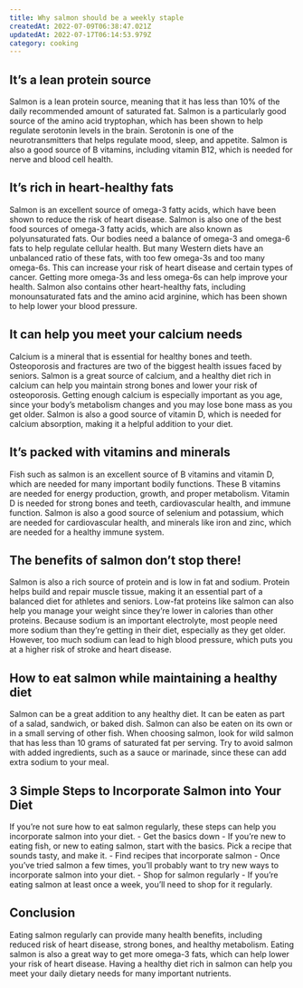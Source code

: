 ```yaml
---
title: Why salmon should be a weekly staple
createdAt: 2022-07-09T06:38:47.021Z
updatedAt: 2022-07-17T06:14:53.979Z
category: cooking
---
```


## It’s a lean protein source

Salmon is a lean protein source, meaning that it has less than 10% of the daily recommended amount of saturated fat. Salmon is a particularly good source of the amino acid tryptophan, which has been shown to help regulate serotonin levels in the brain. Serotonin is one of the neurotransmitters that helps regulate mood, sleep, and appetite. Salmon is also a good source of B vitamins, including vitamin B12, which is needed for nerve and blood cell health.

## It’s rich in heart-healthy fats

Salmon is an excellent source of omega-3 fatty acids, which have been shown to reduce the risk of heart disease. Salmon is also one of the best food sources of omega-3 fatty acids, which are also known as polyunsaturated fats. Our bodies need a balance of omega-3 and omega-6 fats to help regulate cellular health. But many Western diets have an unbalanced ratio of these fats, with too few omega-3s and too many omega-6s. This can increase your risk of heart disease and certain types of cancer. Getting more omega-3s and less omega-6s can help improve your health. Salmon also contains other heart-healthy fats, including monounsaturated fats and the amino acid arginine, which has been shown to help lower your blood pressure.

## It can help you meet your calcium needs

Calcium is a mineral that is essential for healthy bones and teeth. Osteoporosis and fractures are two of the biggest health issues faced by seniors. Salmon is a great source of calcium, and a healthy diet rich in calcium can help you maintain strong bones and lower your risk of osteoporosis. Getting enough calcium is especially important as you age, since your body’s metabolism changes and you may lose bone mass as you get older. Salmon is also a good source of vitamin D, which is needed for calcium absorption, making it a helpful addition to your diet.

## It’s packed with vitamins and minerals

Fish such as salmon is an excellent source of B vitamins and vitamin D, which are needed for many important bodily functions. These B vitamins are needed for energy production, growth, and proper metabolism. Vitamin D is needed for strong bones and teeth, cardiovascular health, and immune function. Salmon is also a good source of selenium and potassium, which are needed for cardiovascular health, and minerals like iron and zinc, which are needed for a healthy immune system.

## The benefits of salmon don’t stop there!

Salmon is also a rich source of protein and is low in fat and sodium. Protein helps build and repair muscle tissue, making it an essential part of a balanced diet for athletes and seniors. Low-fat proteins like salmon can also help you manage your weight since they’re lower in calories than other proteins. Because sodium is an important electrolyte, most people need more sodium than they’re getting in their diet, especially as they get older. However, too much sodium can lead to high blood pressure, which puts you at a higher risk of stroke and heart disease.

## How to eat salmon while maintaining a healthy diet

Salmon can be a great addition to any healthy diet. It can be eaten as part of a salad, sandwich, or baked dish. Salmon can also be eaten on its own or in a small serving of other fish. When choosing salmon, look for wild salmon that has less than 10 grams of saturated fat per serving. Try to avoid salmon with added ingredients, such as a sauce or marinade, since these can add extra sodium to your meal.

## 3 Simple Steps to Incorporate Salmon into Your Diet

If you’re not sure how to eat salmon regularly, these steps can help you incorporate salmon into your diet. - Get the basics down - If you’re new to eating fish, or new to eating salmon, start with the basics. Pick a recipe that sounds tasty, and make it. - Find recipes that incorporate salmon - Once you’ve tried salmon a few times, you’ll probably want to try new ways to incorporate salmon into your diet. - Shop for salmon regularly - If you’re eating salmon at least once a week, you’ll need to shop for it regularly.

## Conclusion

Eating salmon regularly can provide many health benefits, including reduced risk of heart disease, strong bones, and healthy metabolism. Eating salmon is also a great way to get more omega-3 fats, which can help lower your risk of heart disease. Having a healthy diet rich in salmon can help you meet your daily dietary needs for many important nutrients.
